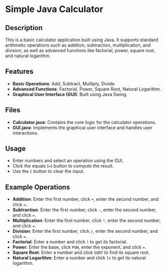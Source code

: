 # Simple Java Calculator

## Description
This is a basic calculator application built using Java. It supports standard arithmetic operations such as addition, subtraction, multiplication, and division, as well as advanced functions like factorial, power, square root, and natural logarithm.

## Features
- **Basic Operations**: Add, Subtract, Multiply, Divide.
- **Advanced Functions**: Factorial, Power, Square Root, Natural Logarithm.
- **Graphical User Interface (GUI)**: Built using Java Swing.

## Files
- **Calculator.java**: Contains the core logic for the calculator operations.
- **GUI.java**: Implements the graphical user interface and handles user interactions.

## Usage
- Enter numbers and select an operation using the GUI.
- Click the equals (`=`) button to compute the result.
- Use the `C` button to clear the input.

## Example Operations
- **Addition**: Enter the first number, click `+`, enter the second number, and click `=`.
- **Subtraction**: Enter the first number, click `-`, enter the second number, and click `=`.
- **Multiplication**: Enter the first number, click `*`, enter the second number, and click `=`.
- **Division**: Enter the first number, click `/`, enter the second number, and click `=`.
- **Factorial**: Enter a number and click `!` to get its factorial.
- **Power**: Enter the base, click `POW`, enter the exponent, and click `=`.
- **Square Root**: Enter a number and click `SQRT` to find its square root.
- **Natural Logarithm**: Enter a number and click `ln` to get its natural logarithm.
